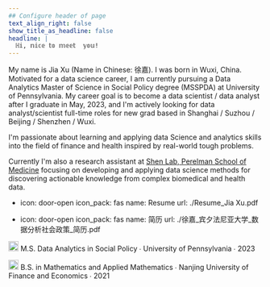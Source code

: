 ```yaml
---
## Configure header of page
text_align_right: false
show_title_as_headline: false
headline: |
  ℍ𝕚, 𝕟𝕚𝕔𝕖 𝕥𝕠 𝕞𝕖𝕖𝕥  𝕪𝕠𝕦!
---
```


<!-- this is a subheadline -->

My name is Jia Xu (Name in Chinese: 徐嘉). I was born in Wuxi, China. Motivated for a data science career, I am currently pursuing a Data Analytics Master of Science in Social Policy degree (MSSPDA) at University of Pennsylvania. My career goal is to become a data scientist / data analyst after I graduate in May, 2023, and I'm actively looking for data analyst/scientist full-time roles for new grad based in Shanghai / Suzhou / Beijing / Shenzhen / Wuxi.

I'm passionate about learning and applying data Science and analytics skills into the field of finance and health inspired by real-world tough problems. 

Currently I'm also a research assistant at [Shen Lab, Perelman School of Medicine](https://www.med.upenn.edu/shenlab/) focusing on developing and applying data science methods for discovering actionable knowledge from complex biomedical and health data.


- icon: door-open
  icon_pack: fas
  name: Resume
  url: ./Resume_Jia Xu.pdf

- icon: door-open
  icon_pack: fas
  name: 简历
  url: ./徐嘉_宾夕法尼亚大学_数据分析社会政策_简历.pdf

<img src="/img/mortarboard.png" alt="mortarboard" width="20"/> M.S. Data Analytics in Social Policy ∙ University of Pennsylvania ∙ 2023

<img src="/img/mortarboard.png" alt="mortarboard" width="20"/> B.S. in Mathematics and Applied Mathematics ∙ Nanjing University of Finance and Economics ∙ 2021

